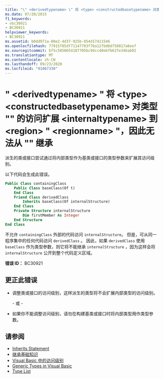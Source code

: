 ```yaml
---
title: "\" <derivedtypename> \" 将 <type> <constructedbasetypename> 对类型 \"\" 的访问扩展 <internaltypename> 到 <region> \" <regionname> \"，因此无法从 \"\" 继承"
ms.date: 07/20/2015
f1_keywords:
- vbc30921
- BC30921
helpviewer_keywords:
- BC30921
ms.assetid: b0dd971a-80e2-4d37-925b-854d17411546
ms.openlocfilehash: 77915f85df71147703f76a12fbd8d750817a6eef
ms.sourcegitcommit: bf5c5850654187705bc94cc40ebfb62fe346ab02
ms.translationtype: MT
ms.contentlocale: zh-CN
ms.lasthandoff: 09/23/2020
ms.locfileid: "91067330"
---
```

# <a name="derivedtypename-cannot-inherit-from-type-constructedbasetypename-because-it-expands-the-access-of-type-internaltypename-to-region-regionname"></a>" \<derivedtypename> " 将 \<type> \<constructedbasetypename> 对类型 "" 的访问扩展 \<internaltypename> 到 \<region> " \<regionname> "，因此无法从 "" 继承

派生的类或接口尝试通过将内部类型作为基类或接口的类型参数来扩展其访问级别。  
  
 以下代码会生成此错误。  
  
```vb  
Public Class containingClass  
    Public Class baseClass(Of t)  
    End Class  
    Friend Class derivedClass  
        Inherits baseClass(Of internalStructure)  
    End Class  
    Private Structure internalStructure  
        Dim firstMember As Integer  
    End Structure  
End Class  
```  
  
 不允许 `containingClass` 外部的代码访问 `internalStructure`。 但是，可从同一程序集中的任何代码访问 `derivedClass` 。 因此，如果 `derivedClass` 使用 `baseClass` 作为类型参数，则它将不能继承 `internalStructure` ，因为这样会将 `internalStructure` 公开到整个代码定义区域。  
  
 **错误 ID：** BC30921  
  
## <a name="to-correct-this-error"></a>更正此错误  
  
- 调整类或接口的访问级别，这样派生的类型将不会扩展内部类型的访问级别。  
  
     \- 或 -  
  
- 如果你不能调整访问级别，请勿在构建基类或接口时将内部类型用作类型参数。  
  
## <a name="see-also"></a>请参阅

- [Inherits Statement](../language-reference/statements/inherits-statement.md)
- [继承基础知识](../programming-guide/language-features/objects-and-classes/inheritance-basics.md)
- [Visual Basic 中的访问级别](../programming-guide/language-features/declared-elements/access-levels.md)
- [Generic Types in Visual Basic](../programming-guide/language-features/data-types/generic-types.md)
- [Type List](../language-reference/statements/type-list.md)
